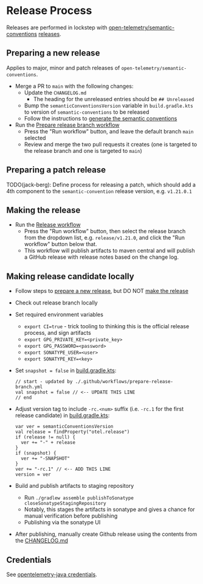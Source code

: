 # Release Process

Releases are performed in lockstep
with [open-telemetry/semantic-conventions](https://github.com/open-telemetry/semantic-conventions) [releases](https://github.com/open-telemetry/semantic-conventions/releases).

## Preparing a new release

Applies to major, minor and patch releases of `open-telemetry/semantic-conventions`.

* Merge a PR to `main` with the following changes:
  * Update the `CHANGELOG.md`
    * The heading for the unreleased entries should be `## Unreleased`
  * Bump the `semanticConventionsVersion` variable in `build.gradle.kts` to version
    of `semantic-conventions` to be released
  * Follow the instructions
    to [generate the semantic conventions](README.md#generating-semantic-conventions)
* Run
  the [Prepare release branch workflow](https://github.com/open-telemetry/semantic-conventions-java/actions/workflows/prepare-release-branch.yml)
  * Press the "Run workflow" button, and leave the default branch `main` selected
  * Review and merge the two pull requests it creates (one is targeted to the release branch and one
    is targeted to `main`)

## Preparing a patch release

TODO(jack-berg): Define process for releasing a patch, which should add a 4th component to
the `semantic-convention` release version, e.g. `v1.21.0.1`

## Making the release

* Run
  the [Release workflow](https://github.com/open-telemetry/semantic-conventions-java/actions/workflows/release.yml)
  * Press the "Run workflow" button, then select the release branch from the dropdown list,
    e.g. `release/v1.21.0`, and click the "Run workflow" button below that.
  * This workflow will publish artifacts to maven central and will publish a GitHub release with
    release notes based on the change log.

## Making release candidate locally

* Follow steps to [prepare a new release](#preparing-a-new-release), but DO NOT [make the release](#making-the-release)
* Check out release branch locally
* Set required environment variables
  * `export CI=true` - trick tooling to thinking this is the official release process, and sign artifacts
  * `export GPG_PRIVATE_KEY=<private_key>`
  * `export GPG_PASSWORD=<password>`
  * `export SONATYPE_USER=<user>`
  * `export SONATYPE_KEY=<key>`
* Set `snapshot = false` in [build.gradle.kts](./build.gradle.kts):

  ```
  // start - updated by ./.github/workflows/prepare-release-branch.yml
  val snapshot = false // <-- UPDATE THIS LINE
  // end
  ```

* Adjust version tag to include `-rc.<num>` suffix (i.e. `-rc.1` for the first release candidate) in [build.gradle.kts](./build.gradle.kts):

  ```
  var ver = semanticConventionsVersion
  val release = findProperty("otel.release")
  if (release != null) {
    ver += "-" + release
  }
  if (snapshot) {
    ver += "-SNAPSHOT"
  }
  ver += "-rc.1" // <-- ADD THIS LINE
  version = ver
  ```

* Build and publish artifacts to staging repository
  * Run `./gradlew assemble publishToSonatype closeSonatypeStagingRepository` 
  * Notably, this stages the artifacts in sonatype and gives a chance for manual verification before publishing
  * Publishing via the sonatype UI
* After publishing, manually create Github release using the contents from the [CHANGELOG.md](./CHANGELOG.md)

## Credentials

See [opentelemetry-java credentials](https://github.com/open-telemetry/opentelemetry-java/blob/main/RELEASING.md#credentials).
